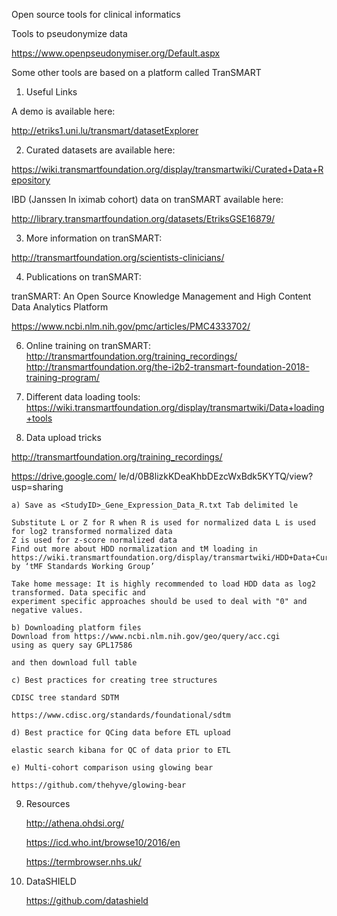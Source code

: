 Open source tools for clinical informatics

Tools to pseudonymize data

 https://www.openpseudonymiser.org/Default.aspx



Some other tools are based on a platform called TranSMART

1) Useful Links

A demo is available here:

http://etriks1.uni.lu/transmart/datasetExplorer

2) Curated datasets are available here:

https://wiki.transmartfoundation.org/display/transmartwiki/Curated+Data+Repository

IBD (Janssen In iximab cohort) data on tranSMART available here:

http://library.transmartfoundation.org/datasets/EtriksGSE16879/

3) More information on tranSMART: 

http://transmartfoundation.org/scientists-clinicians/

4) Publications on tranSMART: 

tranSMART: An Open Source Knowledge Management and High Content Data Analytics Platform 

https://www.ncbi.nlm.nih.gov/pmc/articles/PMC4333702/

6) Online training on tranSMART: 
http://transmartfoundation.org/training_recordings/
http://transmartfoundation.org/the-i2b2-transmart-foundation-2018-training-program/ 


7) Different data loading tools:
https://wiki.transmartfoundation.org/display/transmartwiki/Data+loading+tools

8) Data upload tricks

http://transmartfoundation.org/training_recordings/

https://drive.google.com/ le/d/0B8lizkKDeaKhbDEzcWxBdk5KYTQ/view?usp=sharing

	a) Save as <StudyID>_Gene_Expression_Data_R.txt Tab delimited le

	Substitute L or Z for R when R is used for normalized data L is used for log2 transformed normalized data
	Z is used for z-score normalized data
	Find out more about HDD normalization and tM loading in
	https://wiki.transmartfoundation.org/display/transmartwiki/HDD+Data+Curation+and+Normalization 
	by ‘tMF Standards Working Group’

	Take home message: It is highly recommended to load HDD data as log2 transformed. Data specific and
	experiment specific approaches should be used to deal with "0" and negative values.

	b) Downloading platform files 
	Download from https://www.ncbi.nlm.nih.gov/geo/query/acc.cgi
	using as query say GPL17586

	and then download full table

	c) Best practices for creating tree structures

	CDISC tree standard SDTM
	
	https://www.cdisc.org/standards/foundational/sdtm

	d) Best practice for QCing data before ETL upload

	elastic search kibana for QC of data prior to ETL

	e) Multi-cohort comparison using glowing bear 

	https://github.com/thehyve/glowing-bear


9) Resources

	http://athena.ohdsi.org/

	https://icd.who.int/browse10/2016/en

	https://termbrowser.nhs.uk/

10) DataSHIELD

        
       https://github.com/datashield
